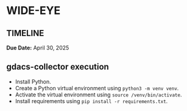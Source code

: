 # WIDE-EYE

## TIMELINE
**Due Date:** April 30, 2025

## gdacs-collector execution
 - Install Python. 
 - Create a Python virtual environment using `python3 -m venv venv`. 
 - Activate the virtual environment using `source /venv/bin/activate`. 
 - Install requirements using `pip install -r requirements.txt`. 
